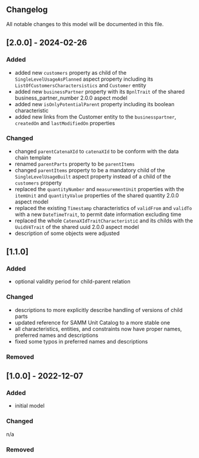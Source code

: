 ## Changelog
All notable changes to this model will be documented in this file.

## [2.0.0] - 2024-02-26
### Added
- added new `customers` property as child of the `SingleLevelUsageAsPlanned` aspect property including its `ListOfCustomersCharactersistics` and `Customer` entity
- added new `businessPartner` property with its `BpnlTrait` of the shared business_partner_number 2.0.0 aspect model
- added new `isOnlyPotentialParent` property including its boolean characteristic
- added new links from the Customer entity to the `businesspartner`, `createdOn` and `lastModifiedOn` properties

### Changed
- changed `parentCatenaXId` to `catenaXId` to be conform with the data chain template
- renamed `parentParts` property to be `parentItems`
- changed `parentItems` property to be a mandatory child of the `SingleLevelUsageBuilt` aspect property instead of a child of the `customers` property
- replaced the `quantityNumber` and `measurementUnit` properties with the `itemUnit` and `quantityValue` properties of the shared quantity 2.0.0 aspect model
- replaced the existing `Timestamp` characteristics of `validFrom` and `validTo` with a new `DateTimeTrait`, to permit date information excluding time
- replaced the whole `CatenaXIdTraitCharacteristi`c and its childs with the `UuidV4Trait` of the shared uuid 2.0.0 aspect model
- description of some objects were adjusted


## [1.1.0]
### Added
- optional validity period for child-parent relation

### Changed
- descriptions to more explicitly describe handling of versions of child parts
- updated reference for SAMM Unit Catalog to a more stable one
- all characteristics, entities, and constraints now have proper names, preferred names and descriptions
- fixed some typos in preferred names and descriptions


### Removed

## [1.0.0] - 2022-12-07
### Added
- initial model

### Changed
n/a

### Removed
